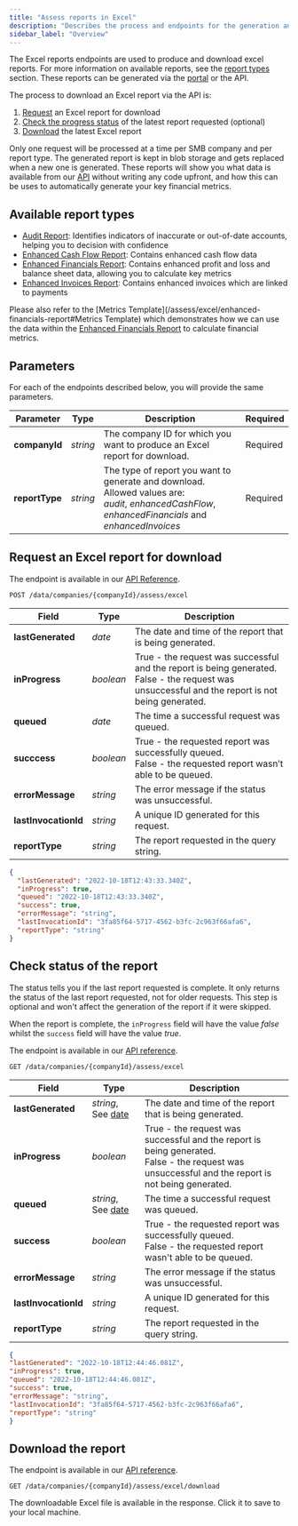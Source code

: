 ```yaml
---
title: "Assess reports in Excel"
description: "Describes the process and endpoints for the generation and download of Assess Excel reports"
sidebar_label: "Overview"
---
```


The Excel reports endpoints are used to produce and download excel reports. For more information on available reports, see the [report types](#available-report-types) section.  These reports can be generated via the [portal](/assess/portal/overview#reports) or the API.

The process to download an Excel report via the API is:

1. [Request](#request-an-excel-report-for-download) an Excel report for download
2. [Check the progress status](#check-status-of-the-report) of the latest report requested (optional)
3. [Download](#download-the-report) the latest Excel report

Only one request will be processed at a time per SMB company and per report type. The generated report is kept in blob storage and gets replaced when a new one is generated.  These reports will show you what data is available from our [API](/assess-api#/operations/post-data-companies-companyId-assess-excel) without writing any code upfront, and how this can be uses to automatically generate your key financial metrics.


## Available report types

- [Audit Report](/assess/excel/audit-report): Identifies indicators of inaccurate or out-of-date accounts, helping you to decision with confidence
- [Enhanced Cash Flow Report](/assess/excel/enhanced-cash-flow-report): Contains enhanced cash flow data
- [Enhanced Financials Report](/assess/excel/enhanced-financials-report): Contains enhanced profit and loss and balance sheet data, allowing you to calculate key metrics
- [Enhanced Invoices Report](/assess/excel/enhanced-invoices-report): Contains enhanced invoices which are linked to payments

Please also refer to the [Metrics Template](/assess/excel/enhanced-financials-report#Metrics Template) which demonstrates how we can use the data within the [Enhanced Financials Report](/assess/excel/enhanced-financials-report) to calculate financial metrics.

## Parameters

For each of the endpoints described below, you will provide the same parameters.

|Parameter|Type|Description|Required|
|---------|----|-----------|--------|
|**companyId**|_string_|The company ID for which you want to produce an Excel report for download.|Required|
|**reportType**|_string_|The type of report you want to generate and download.  Allowed values are:<br />*audit*, *enhancedCashFlow*, *enhancedFinancials* and *enhancedInvoices*|Required|

## Request an Excel report for download

The endpoint is available in our [API Reference](/assess-api#/operations/post-data-companies-companyId-assess-excel).

`POST /data/companies/{companyId}/assess/excel`

|Field|Type|Description|
|-----|----|-----------|
|**lastGenerated**|_date_|The date and time of the report that is being generated.|
|**inProgress**|_boolean_|True - the request was successful and the report is being generated.<br/>False - the request was unsuccessful and the report is not being generated.|
|**queued**|_date_|The time a successful request was queued.|
|**succcess**|_boolean_|True - the requested report was successfully queued.<br/>False - the requested report wasn’t able to be queued.|
|**errorMessage**|_string_|The error message if the status was unsuccessful.|
|**lastInvocationId**|_string_|A unique ID generated for this request.|
|**reportType**|_string_|The report requested in the query string.|


```json title="Example of an Excel report request"
{
  "lastGenerated": "2022-10-18T12:43:33.340Z",
  "inProgress": true,
  "queued": "2022-10-18T12:43:33.340Z",
  "success": true,
  "errorMessage": "string",
  "lastInvocationId": "3fa85f64-5717-4562-b3fc-2c963f66afa6",
  "reportType": "string"
}
```

## Check status of the report

The status tells you if the last report requested is complete. It only returns the status of the last report requested, not for older requests. This step is optional and won't affect the generation of the report if it were skipped.

When the report is complete, the `inProgress` field will have the value _false_ whilst the `success` field will have the value _true_.

The endpoint is available in our <a href="/assess-api#/operations/get-data-companies-companyId-assess-excel">API reference</a>.

`GET /data/companies/{companyId}/assess/excel`

|Field|Type|Description|
|----|----|----|
|**lastGenerated**|_string_, See [date](/codat-api#/schemas/DateTime)|The date and time of the report that is being generated.|
|**inProgress**|_boolean_|True - the request was successful and the report is being generated.<br/>False - the request was unsuccessful and the report is not being generated.|
|**queued**|_string_, See [date](/codat-api#/schemas/DateTime)|The time a successful request was queued.|
|**success**|_boolean_|True - the requested report was successfully queued.<br/>False - the requested report wasn't able to be queued.|
|**errorMessage**|_string_|The error message if the status was unsuccessful.|
|**lastInvocationId**|_string_|A unique ID generated for this request.|
|**reportType**|_string_|The report requested in the query string.|


```json title="Example of a status check request"
{
"lastGenerated": "2022-10-18T12:44:46.081Z",
"inProgress": true,
"queued": "2022-10-18T12:44:46.081Z",
"success": true,
"errorMessage": "string",
"lastInvocationId": "3fa85f64-5717-4562-b3fc-2c963f66afa6",
"reportType": "string"
}
```

## Download the report

The endpoint is available in our <a href="/assess-api#/operations/post-data-companies-companyId-assess-excel-download">API reference</a>.

`GET /data/companies/{companyId}/assess/excel/download`

The downloadable Excel file is available in the response.  Click it to save to your local machine.
